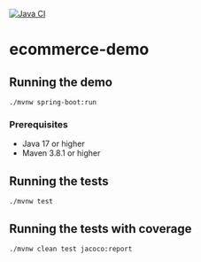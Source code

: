 [![Java CI](https://github.com/yacosta738/ecommerce-demo/actions/workflows/ci-cd.yml/badge.svg)](https://github.com/yacosta738/ecommerce-demo/actions/workflows/ci-cd.yml)

# ecommerce-demo

## Running the demo

```shell
./mvnw spring-boot:run
```

### Prerequisites
- Java 17 or higher
- Maven 3.8.1 or higher

## Running the tests

```shell
./mvnw test
```

## Running the tests with coverage

```shell
./mvnw clean test jacoco:report
```
